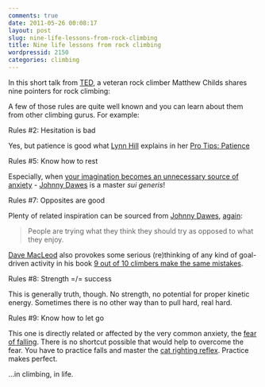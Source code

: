 ```yaml
---
comments: true
date: 2011-05-26 00:08:17
layout: post
slug: nine-life-lessons-from-rock-climbing
title: Nine life lessons from rock climbing
wordpressid: 2150
categories: climbing
---
```


In this short talk from [TED](http://www.ted.com/), a veteran rock climber Matthew Childs shares nine pointers for rock climbing:







A few of those rules are quite well known and you can learn about them from other climbing gurus. For example:





Rules #2: Hesitation is bad




Yes, but patience is good what [Lynn Hill](http://en.wikipedia.org/wiki/Lynn_Hill) explains in her [Pro Tips: Patience](http://www.youtube.com/watch?v=Xn3pb_49X8Q)





Rules #5: Know how to rest




Especially, when [your imagination becomes an unnecessary source of anxiety](http://climbingmasterclass.com/training/protips.asp?article=7) - [Johnny Dawes](http://www.johnnydawes.co.uk/) is a master _sui generis_!





Rules #7: Opposites are good




Plenty of related inspiration can be sourced from [Johnny Dawes](http://www.johnnydawes.co.uk/), [again](http://climbingmasterclass.com/training/protips.asp?article=7):





> People are trying what they think they should try as opposed to what they enjoy.





[Dave MacLeod](http://www.davemacleod.com/) also provokes some serious (re)thinking of any kind of goal-driven activity in his book [9 out of 10 climbers make the same mistakes](http://www.davemacleod.com/shop/9outof10climbers.html).





Rules #8: Strength =/= success




This is generally truth, though. No strength, no potential for proper kinetic energy. Sometimes there is no other way than to pull hard, real hard.





Rules #9: Know how to let go





This one is directly related or affected by the very common anxiety, the [fear of falling](http://onlineclimbingcoach.blogspot.com/2007/11/fear-of-falling.html). There is no shortcut possible that would help to overcome the fear. You have to practice falls and master the [cat righting reflex](http://en.wikipedia.org/wiki/Cat_righting_reflex). Practice makes perfect.





...in climbing, in life.

